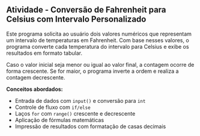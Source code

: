 ## Atividade - Conversão de Fahrenheit para Celsius com Intervalo Personalizado

Este programa solicita ao usuário dois valores numéricos que representam um intervalo de temperaturas em Fahrenheit. Com base nesses valores, o programa converte cada temperatura do intervalo para Celsius e exibe os resultados em formato tabular.

Caso o valor inicial seja menor ou igual ao valor final, a contagem ocorre de forma crescente. Se for maior, o programa inverte a ordem e realiza a contagem decrescente.

**Conceitos abordados:**
- Entrada de dados com `input()` e conversão para `int`
- Controle de fluxo com `if/else`
- Laços `for` com `range()` crescente e decrescente
- Aplicação de fórmulas matemáticas
- Impressão de resultados com formatação de casas decimais

